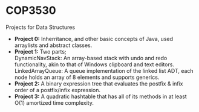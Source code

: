 # COP3530
Projects for Data Structures
+ **Project 0:** Inherritance, and other basic concepts of Java, used arraylists and abstract classes.
+ **Project 1:** Two parts; <br/>
     DynamicNavStack: An array-based stack with undo and redo functionality, akin to that of Windows clipboard and text editors. <br/>
    LinkedArrayQueue: A queue implementation of the linked list ADT, each node holds an array of 8 elements and supports generics.
+ **Project 2:** A binary expression tree that evaluates the postfix & infix order of a postfix/infix expression.
+ **Project 3:** A quadratic hashtable that has all of its methods in at least O(1) amortized time complexity.
